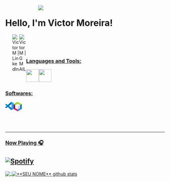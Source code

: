 <img src="https://raw.githubusercontent.com/MicaelliMedeiros/micaellimedeiros/master/image/computer-illustration.png" min-width="400px" max-width="400px" width="400px" align="right">

<h1 align="left">Hello, I'm Victor Moreira!</h1>

<a href="https://www.instagram.com/victormoreira7_/?theme=dark" target="_blank"><img align="left" alt="Victor M | Instagram" width="22px" src="https://github.com/Aakarsh-B/trying-repos/blob/master/insta.svg" />
<a href="https://www.linkedin.com/in/victor-moreira-teixeira/" target="_blank"><img align="left" alt="Victor M | LinkedIn" width="22px" src="https://cdn.jsdelivr.net/gh/devicons/devicon/icons/linkedin/linkedin-original.svg" />
<a href="victormoreiraoficial@gmail.com" target="_blank"><img align="left" alt="Victor M | GMAIL" width="22px" src="https://cdn.jsdelivr.net/gh/devicons/devicon/icons/google/google-original.svg" />
<a href="https://github.com/victormoreiraofc" target="_blank"><img align="left" alt="Victor M | GITHUB" width="22px" src="https://github.com/Aakarsh-B/trying-repos/blob/master/github.svg" />

<br />
<br />
<br />

### Languages and Tools:

<img src="https://cdn.jsdelivr.net/gh/devicons/devicon/icons/java/java-original-wordmark.svg" width="40" height="40"/><img src="https://cdn.jsdelivr.net/gh/devicons/devicon/icons/lua/lua-original-wordmark.svg" width="40" height="40" />


### Softwares:

<img align="left" alt="Visual Studio Code" width="26px" src="https://raw.githubusercontent.com/github/explore/80688e429a7d4ef2fca1e82350fe8e3517d3494d/topics/visual-studio-code/visual-studio-code.png" />
<p align="left">
  <img width="26px" src="1200px-Apache_NetBeans_Logo.svg-removebg-preview.png">
</p>


<br />
<br />

---



### Now Playing 🎧

[![Spotify](https://github-readme-remake.vercel.app/api/spotify)]()
<br/>
---

<a href="https://github.com/victormoreiraofc">
  <img align="center" src="https://github-readme-stats.vercel.app/api/top-langs/?username=victormoreiraofc&theme=dracula&hide_langs_below=1" />
</a>

<a href="https://github.com/victormoreiraofc">
 <img align="center" src="https://github-readme-stats.vercel.app/api?username=victormoreiraofc&show_icons=true&theme=dracula&line_height=27" alt="**SEU NOME** github stats"/>
</a>
